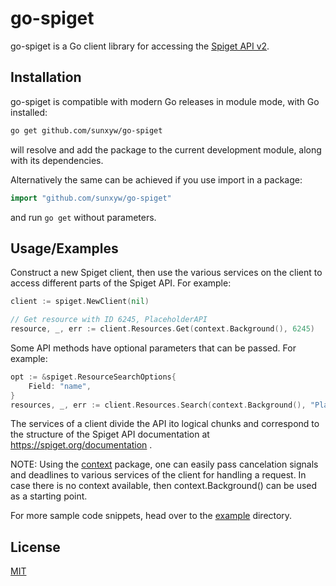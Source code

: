 # go-spiget

go-spiget is a Go client library for accessing the [Spiget API v2](https://spiget.org/documentation).

## Installation

go-spiget is compatible with modern Go releases in module mode, with Go installed:

```bash
go get github.com/sunxyw/go-spiget
```

will resolve and add the package to the current development module, along with its dependencies.

Alternatively the same can be achieved if you use import in a package:

```go
import "github.com/sunxyw/go-spiget"
```

and run `go get` without parameters.

## Usage/Examples

Construct a new Spiget client, then use the various services on the client to access different parts of the Spiget API.
For example:

```go
client := spiget.NewClient(nil)

// Get resource with ID 6245, PlaceholderAPI
resource, _, err := client.Resources.Get(context.Background(), 6245)
```

Some API methods have optional parameters that can be passed. For example:

```go
opt := &spiget.ResourceSearchOptions{
    Field: "name",
}
resources, _, err := client.Resources.Search(context.Background(), "PlaceholderAPI", opt)
```

The services of a client divide the API ito logical chunks and correspond to the structure of the Spiget API documentation at https://spiget.org/documentation .

NOTE: Using the [context](https://godoc.org/context) package, one can easily pass cancelation signals and deadlines to various services of the client for handling a request. In case there is no context available, then context.Background() can be used as a starting point.

For more sample code snippets, head over to the [example](https://github.com/sunxyw/go-spiget/tree/master/example) directory.

## License

[MIT](https://choosealicense.com/licenses/mit/)

```

```
